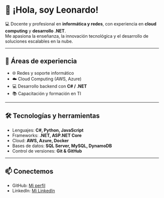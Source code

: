 # 👋 ¡Hola, soy Leonardo!  

💻 Docente y profesional en **informática y redes**, con experiencia en **cloud computing** y **desarrollo .NET**.  
Me apasiona la enseñanza, la innovación tecnológica y el desarrollo de soluciones escalables en la nube.  

---

## 🚀 Áreas de experiencia  
- 🌐 Redes y soporte informático  
- ☁️ Cloud Computing (AWS, Azure)  
- 💻 Desarrollo backend con **C# / .NET**  
- 📚 Capacitación y formación en TI  

---

## 🛠️ Tecnologías y herramientas  
- Lenguajes: **C#, Python, JavaScript**  
- Frameworks: **.NET, ASP.NET Core**  
- Cloud: **AWS, Azure, Docker**  
- Bases de datos: **SQL Server, MySQL, DynamoDB**  
- Control de versiones: **Git & GitHub**  

---

## 📫 Conectemos  
- GitHub: [Mi perfil](https://github.com/Profesorleonardo)  
- LinkedIn: [Mi LinkedIn](https://linkedin.com/in/tuusuario)  
